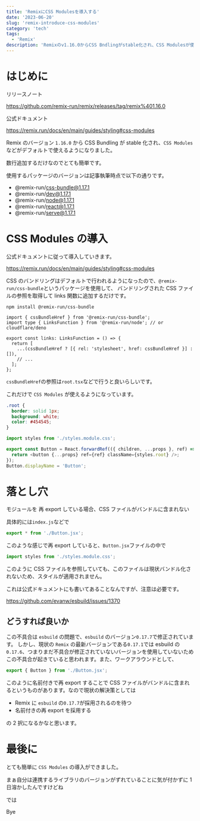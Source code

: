 ```yaml
---
title: 'RemixにCSS Modulesを導入する'
date: '2023-06-20'
slug: 'remix-introduce-css-modules'
category: 'tech'
tags:
  - 'Remix'
description: 'Remixのv1.16.0からCSS Bndlingがstable化され、CSS Modulesが使えるようになりました。導入に少し手間取ったので記事にします。モジュールをBarrel fileなどでre-exportしている場合は特に注意が必要です。'
---
```


# はじめに

リリースノート

https://github.com/remix-run/remix/releases/tag/remix%401.16.0

公式ドキュメント

https://remix.run/docs/en/main/guides/styling#css-modules

Remix のバージョン `1.16.0` から CSS Bundling が stable 化され、`CSS Modules` などがデフォルトで使えるようになりました。

数行追加するだけなのでとても簡単です。

使用するパッケージのバージョンは記事執筆時点で以下の通りです。

- @remix-run/css-bundle@1.17.1
- @remix-run/dev@1.17.1
- @remix-run/node@1.17.1
- @remix-run/react@1.17.1
- @remix-run/serve@1.17.1

# CSS Modules の導入

公式ドキュメントに従って導入していきます。

https://remix.run/docs/en/main/guides/styling#css-modules

CSS のバンドリングはデフォルトで行われるようになったので、`@remix-run/css-bundle`というパッケージを使用して、
バンドリングされた CSS ファイルの参照を取得して links 関数に追加するだけです。

```sh:terminal
npm install @remix-run/css-bundle
```

```javascript:sample.tsx
import { cssBundleHref } from '@remix-run/css-bundle';
import type { LinksFunction } from '@remix-run/node'; // or cloudflare/deno

export const links: LinksFunction = () => {
  return [
    ...(cssBundleHref ? [{ rel: 'stylesheet', href: cssBundleHref }] : []),
    // ...
  ];
};
```

`cssBundleHref`の参照は`root.tsx`などで行うと良いらしいです。

これだけで `CSS Modules` が使えるようになっています。

```css:app/components/button/styles.module.css
.root {
  border: solid 1px;
  background: white;
  color: #454545;
}
```

```javascript:app/components/button/index.js
import styles from './styles.module.css';

export const Button = React.forwardRef(({ children, ...props }, ref) => {
  return <button {...props} ref={ref} className={styles.root} />;
});
Button.displayName = 'Button';
```

# 落とし穴

モジュールを 再 export している場合、CSS ファイルがバンドルに含まれない

具体的には`index.js`などで

```javascript:index.js
export * from './Button.jsx';
```

このような感じで再 export していると、`Button.jsx`ファイルの中で

```javascript:Button.jsx
import styles from './styles.module.css';
```

このように CSS ファイルを参照していても、このファイルは現状バンドル化されないため、スタイルが適用されません。

これは公式ドキュメントにも書いてあることなんですが、注意は必要です。

https://github.com/evanw/esbuild/issues/1370

## どうすれば良いか

この不具合は `esbuild` の問題で、`esbuild` のバージョン`0.17.7`で修正されています。
しかし、現状の `Remix` の最新バージョンである`0.17.1`では esbuild の`0.17.6`、つまりまだ不具合が修正されていないバージョンを使用していないためこの不具合が起きていると思われます。また、ワークアラウンドとして、

```javascript
export { Button } from './Button.jsx';
```

このように名前付きで再 export することで CSS ファイルがバンドルに含まれるというものがあります。なので現状の解決策としては

- Remix に `esbuild` の`0.17.7`が採用されるのを待つ
- 名前付きの再 export を採用する

の 2 択になるかなと思います。

# 最後に

とても簡単に `CSS Modules` の導入ができました。

まぁ自分は連携するライブラリのバージョンがずれていることに気が付かずに 1 日溶かしたんですけどね

では

Bye
